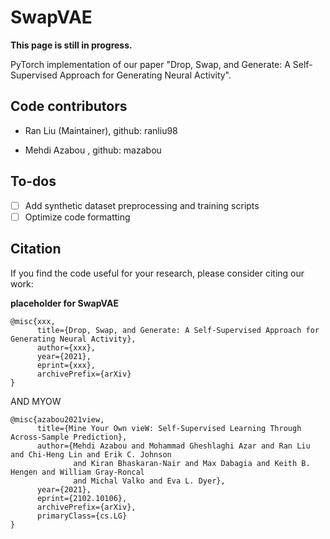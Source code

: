 # SwapVAE

**This page is still in progress.**

PyTorch implementation of our paper "Drop, Swap, and Generate: A Self-Supervised Approach for Generating Neural Activity".


## Code contributors

- Ran Liu (Maintainer), github: ranliu98

- Mehdi Azabou , github: mazabou

## To-dos

- [ ] Add synthetic dataset preprocessing and training scripts
- [ ] Optimize code formatting

## Citation
If you find the code useful for your research, please consider citing our work:

**placeholder for SwapVAE**

```
@misc{xxx,
      title={Drop, Swap, and Generate: A Self-Supervised Approach for Generating Neural Activity}, 
      author={xxx},
      year={2021},
      eprint={xxx},
      archivePrefix={arXiv}
}
```

AND MYOW

```
@misc{azabou2021view,
      title={Mine Your Own vieW: Self-Supervised Learning Through Across-Sample Prediction}, 
      author={Mehdi Azabou and Mohammad Gheshlaghi Azar and Ran Liu and Chi-Heng Lin and Erik C. Johnson 
              and Kiran Bhaskaran-Nair and Max Dabagia and Keith B. Hengen and William Gray-Roncal 
              and Michal Valko and Eva L. Dyer},
      year={2021},
      eprint={2102.10106},
      archivePrefix={arXiv},
      primaryClass={cs.LG}
}
```
